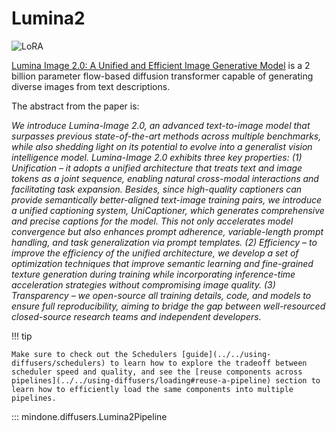 <!-- Copyright 2024 The HuggingFace Team. All rights reserved.
#
# Licensed under the Apache License, Version 2.0 (the "License");
# you may not use this file except in compliance with the License.
# You may obtain a copy of the License at
#
#     http://www.apache.org/licenses/LICENSE-2.0
#
# Unless required by applicable law or agreed to in writing, software
# distributed under the License is distributed on an "AS IS" BASIS,
# WITHOUT WARRANTIES OR CONDITIONS OF ANY KIND, either express or implied.
# See the License for the specific language governing permissions and
# limitations under the License. -->

# Lumina2

<div class="flex flex-wrap space-x-1">
  <img alt="LoRA" src="https://img.shields.io/badge/LoRA-d8b4fe?style=flat"/>
</div>

[Lumina Image 2.0: A Unified and Efficient Image Generative Model](https://huggingface.co/Alpha-VLLM/Lumina-Image-2.0) is a 2 billion parameter flow-based diffusion transformer capable of generating diverse images from text descriptions.

The abstract from the paper is:

*We introduce Lumina-Image 2.0, an advanced text-to-image model that surpasses previous state-of-the-art methods across multiple benchmarks, while also shedding light on its potential to evolve into a generalist vision intelligence model. Lumina-Image 2.0 exhibits three key properties: (1) Unification – it adopts a unified architecture that treats text and image tokens as a joint sequence, enabling natural cross-modal interactions and facilitating task expansion. Besides, since high-quality captioners can provide semantically better-aligned text-image training pairs, we introduce a unified captioning system, UniCaptioner, which generates comprehensive and precise captions for the model. This not only accelerates model convergence but also enhances prompt adherence, variable-length prompt handling, and task generalization via prompt templates. (2) Efficiency – to improve the efficiency of the unified architecture, we develop a set of optimization techniques that improve semantic learning and fine-grained texture generation during training while incorporating inference-time acceleration strategies without compromising image quality. (3) Transparency – we open-source all training details, code, and models to ensure full reproducibility, aiming to bridge the gap between well-resourced closed-source research teams and independent developers.*

!!! tip

    Make sure to check out the Schedulers [guide](../../using-diffusers/schedulers) to learn how to explore the tradeoff between scheduler speed and quality, and see the [reuse components across pipelines](../../using-diffusers/loading#reuse-a-pipeline) section to learn how to efficiently load the same components into multiple pipelines.

::: mindone.diffusers.Lumina2Pipeline
